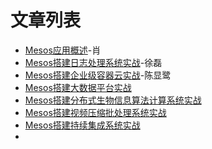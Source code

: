 # 文章列表

* [Mesos应用概述](chapter1.md)-肖
* [Mesos搭建日志处理系统实战](chapter2.md)-徐磊
* [Mesos搭建企业级容器云实战](chapter3.md)-陈显鹭
* [Mesos搭建大数据平台实战](chapter4.md)
* [Mesos搭建分布式生物信息算法计算系统实战](chapter5.md)
* [Mesos搭建视频压缩批处理系统实战](chapter6.md)
* [Mesos搭建持续集成系统实战](chapter7.md)
* 
